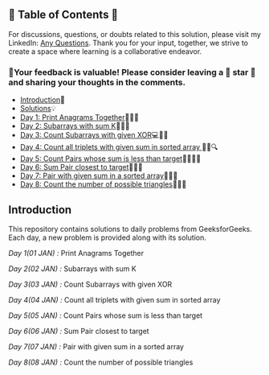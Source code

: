 ## 📜 Table of Contents 📜

For discussions, questions, or doubts related to this solution, please visit my LinkedIn: [Any Questions](https://www.linkedin.com/in/het-patel-8b110525a/). Thank you for your input, together, we strive to create a space where learning is a collaborative endeavor.

### 🔮Your feedback is valuable! Please consider leaving a 🌟 star 🌟 and sharing your thoughts in the comments.

- [Introduction](https://github.com/Hunterdii/GeeksforGeeks-POTD/blob/main/README.md)📝
- [Solutions](https://github.com/Hunterdii/GeeksforGeeks-POTD/tree/main/January%202026%20GFG%20SOLUTION)💡
- [Day 1: Print Anagrams Together](https://github.com/Hunterdii/GeeksforGeeks-POTD/blob/main/January%202025%20GFG%20SOLUTION/01(Jan)%20Print%20Anagrams%20Together.md)🔡👥🤝
- [Day 2: Subarrays with sum K](https://github.com/Hunterdii/GeeksforGeeks-POTD/blob/main/January%202025%20GFG%20SOLUTION/02(Jan)%20Subarrays%20with%20sum%20K.md)🔢➕🎯
- [Day 3: Count Subarrays with given XOR](https://github.com/Hunterdii/GeeksforGeeks-POTD/blob/main/January%202025%20GFG%20SOLUTION/03(Jan)%20Count%20Subarrays%20with%20given%20XOR.md)💻🔢🧮
- [Day 4: Count all triplets with given sum in sorted array ](https://github.com/Hunterdii/GeeksforGeeks-POTD/blob/main/January%202025%20GFG%20SOLUTION/04(Jan)%20Count%20all%20triplets%20with%20given%20sum%20in%20sorted%20array.md)🔢🔽🔍
- [Day 5: Count Pairs whose sum is less than target](https://github.com/Hunterdii/GeeksforGeeks-POTD/blob/main/January%202025%20GFG%20SOLUTION/05(Jan)%20Count%20Pairs%20whose%20sum%20is%20less%20than%20target.md)👫🔢👨‍💻		
- [Day 6: Sum Pair closest to target](https://github.com/Hunterdii/GeeksforGeeks-POTD/blob/main/January%202025%20GFG%20SOLUTION/06(Jan)%20Sum%20Pair%20closest%20to%20target.md)🎯💡🔢		
- [Day 7: Pair with given sum in a sorted array](https://github.com/Hunterdii/GeeksforGeeks-POTD/blob/main/January%202025%20GFG%20SOLUTION/07(Jan)%20Pair%20with%20given%20sum%20in%20a%20sorted%20array.md)🔢🧮✅	
- [Day 8: Count the number of possible triangles](https://github.com/Hunterdii/GeeksforGeeks-POTD/blob/main/January%202025%20GFG%20SOLUTION/08(Jan)%20Count%20the%20number%20of%20possible%20triangles.md)📐📏🧮		

  
## Introduction

This repository contains solutions to daily problems from GeeksforGeeks. Each day, a new problem is provided along with its solution.

*Day 1(01 JAN) :* Print Anagrams Together

*Day 2(02 JAN) :* Subarrays with sum K 

*Day 3(03 JAN) :* Count Subarrays with given XOR 

*Day 4(04 JAN) :* Count all triplets with given sum in sorted array 

*Day 5(05 JAN) :* Count Pairs whose sum is less than target

*Day 6(06 JAN) :* Sum Pair closest to target 

*Day 7(07 JAN) :* Pair with given sum in a sorted array 

*Day 8(08 JAN) :* Count the number of possible triangles 
